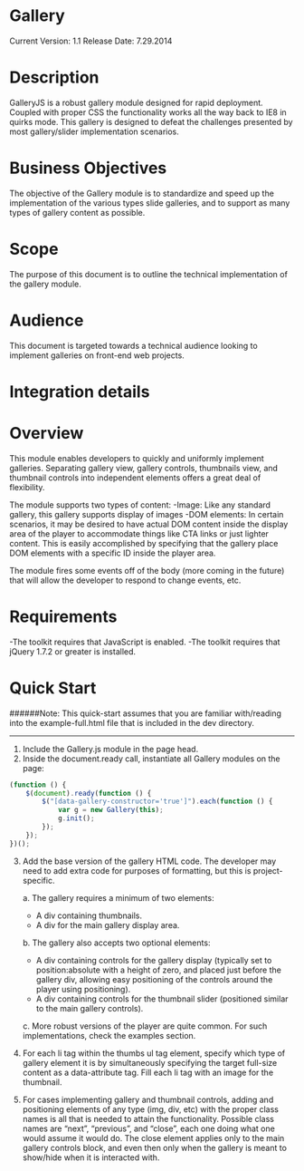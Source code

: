 Gallery
=======

Current Version: 1.1
Release Date: 7.29.2014

Description
===========
GalleryJS is a robust gallery module designed for rapid deployment. Coupled with proper CSS the functionality works all the way back to IE8 in quirks mode.
This gallery is designed to defeat the challenges presented by most gallery/slider implementation scenarios.

Business Objectives
===================
The objective of the Gallery module is to standardize and speed up the implementation of the various types slide galleries, and to support as
many types of gallery content as possible.

Scope
=====
The purpose of this document is to outline the technical implementation of the gallery module.

Audience
========
This document is targeted towards a technical audience looking to implement galleries on front-end web projects.

Integration details
===================

Overview
========
This module enables developers to quickly and uniformly implement galleries. Separating gallery view, gallery controls, thumbnails view, and
thumbnail controls into independent elements offers a great deal of flexibility.

The module supports two types of content:
-Image: Like any standard gallery, this gallery supports display of images
-DOM elements: In certain scenarios, it may be desired to have actual DOM content inside the display area of the player to accommodate
 things like CTA links or just lighter content. This is easily accomplished by specifying that the gallery place DOM elements with a specific
 ID inside the player area.
     
The module fires some events off of the body (more coming in the future) that will allow the developer to respond to change events, etc.

Requirements
============
-The toolkit requires that JavaScript is enabled.
-The toolkit requires that jQuery 1.7.2 or greater is installed.
	
Quick Start
===========
######Note: This quick-start assumes that you are familiar with/reading into the example-full.html file that is included in the dev directory.

---

1. Include the Gallery.js module in the page head.
2. Inside the document.ready call, instantiate all Gallery modules on the page:
```javascript
(function () {
	$(document).ready(function () {
		$("[data-gallery-constructor='true']").each(function () {
			var g = new Gallery(this);
			g.init();
		});
	});
})();
```
    
3. Add the base version of the gallery HTML code. The developer may need to add extra code for purposes of formatting, but this is
project-specific.

	a. The gallery requires a minimum of two elements:
	- A div containing thumbnails.
	- A div for the main gallery display area.
		
	b. The gallery also accepts two optional elements:
	- A div containing controls for the gallery display (typically set to position:absolute with a height of zero, and placed just
before the gallery div, allowing easy positioning of the controls around the player using positioning).
	- A div containing controls for the thumbnail slider (positioned similar to the main gallery controls).
		
	c. More robust versions of the player are quite common. For such implementations, check the examples section.
	
4. For each li tag within the thumbs ul tag element, specify which type of gallery element it is by simultaneously specifying the target full-size
content as a data-attribute tag. Fill each li tag with an image for the thumbnail.

5. For cases implementing gallery and thumbnail controls, adding and positioning elements of any type (img, div, etc) with the proper class
names is all that is needed to attain the functionality. Possible class names are “next”, “previous”, and “close”, each one doing what one
would assume it would do. The close element applies only to the main gallery controls block, and even then only when the gallery is
meant to show/hide when it is interacted with.